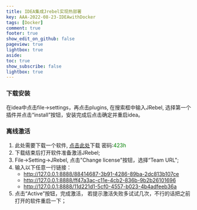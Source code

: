 ```yaml
---
title: IDEA集成Jrebel实现热部署
key: AAA-2022-08-23-IDEAwithDocker
tags: [Docker]
comment: true
footer: true
show_edit_on_github: false
pageview: true
lightbox: true
aside:
toc: true
show_subscribe: false
lightbox: true
---
```


### **下载安装**
在idea中点击file->settings，再点击plugins, 在搜索框中输入JRebel, 选择第一个插件并点击“install”按钮，安装完成后点击确定并重启idea。

### **离线激活**
1. 此处需要下载一个软件, [点击此处](https://wwi.lanzoup.com/iaWNwhnw7xc)下载 密码:<font color=green>423h</font>
3. 下载结束后打开软件准备激活JRebel;
2. File->Setting->JRebel, 点击"Change license"按钮，选择“Team URL";
3. 输入以下任意一行链接：
    - http://127.0.0.1:8888/88414687-3b91-4286-89ba-2dc813b107ce
    - http://127.0.0.1:8888/ff47a3ac-c11e-4cb2-836b-9b2b26101696
    - http://127.0.0.1:8888/11d221d1-5cf0-4557-b023-4b4adfeeb36a
4. 点击“Active”按钮，完成激活， 若提示激活失败多试试几次，不行的话把之前打开的软件重启一下；
